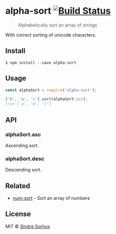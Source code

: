 # alpha-sort [![Build Status](https://travis-ci.org/sindresorhus/alpha-sort.svg?branch=master)](https://travis-ci.org/sindresorhus/alpha-sort)

> Alphabetically sort an array of strings

With correct sorting of unicode characters.


## Install

```
$ npm install --save alpha-sort
```


## Usage

```js
const alphaSort = require('alpha-sort');

['b', 'a', 'c'].sort(alphaSort.asc);
//=> ['a', 'b', 'c']
```


## API

### alphaSort.asc

Ascending sort.

### alphaSort.desc

Descending sort.


## Related

- [num-sort](https://github.com/sindresorhus/num-sort) - Sort an array of numbers


## License

MIT © [Sindre Sorhus](https://sindresorhus.com)
